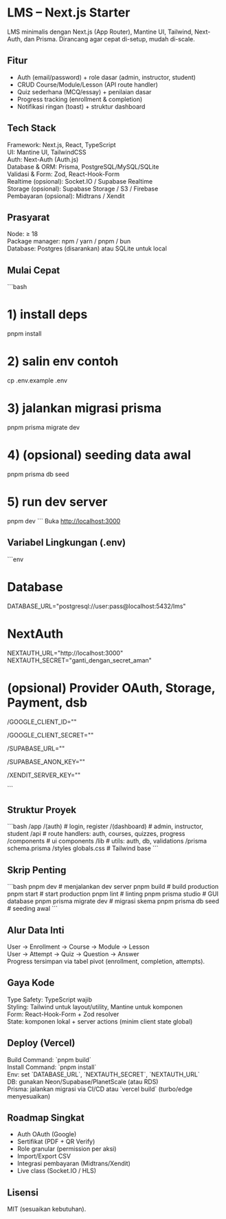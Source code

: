 # LMS – Next.js Starter

LMS minimalis dengan Next.js (App Router), Mantine UI, Tailwind, Next-Auth, dan Prisma. Dirancang agar cepat di-setup, mudah di-scale.

## Fitur

- Auth (email/password) + role dasar (admin, instructor, student)
- CRUD Course/Module/Lesson (API route handler)
- Quiz sederhana (MCQ/essay) + penilaian dasar
- Progress tracking (enrollment & completion)
- Notifikasi ringan (toast) + struktur dashboard

## Tech Stack

Framework: Next.js, React, TypeScript  
UI: Mantine UI, TailwindCSS  
Auth: Next-Auth (Auth.js)  
Database & ORM: Prisma, PostgreSQL/MySQL/SQLite  
Validasi & Form: Zod, React-Hook-Form  
Realtime (opsional): Socket.IO / Supabase Realtime  
Storage (opsional): Supabase Storage / S3 / Firebase  
Pembayaran (opsional): Midtrans / Xendit

## Prasyarat

Node: ≥ 18  
Package manager: npm / yarn / pnpm / bun  
Database: Postgres (disarankan) atau SQLite untuk local

## Mulai Cepat

\`\`\`bash

# 1) install deps

pnpm install

# 2) salin env contoh

cp .env.example .env

# 3) jalankan migrasi prisma

pnpm prisma migrate dev

# 4) (opsional) seeding data awal

pnpm prisma db seed

# 5) run dev server

pnpm dev
\`\`\`
Buka [http://localhost:3000](http://localhost:3000)

## Variabel Lingkungan (.env)

\`\`\`env

# Database

DATABASE_URL="postgresql://user:pass@localhost:5432/lms"

# NextAuth

NEXTAUTH_URL="http://localhost:3000"
NEXTAUTH_SECRET="ganti_dengan_secret_aman"

# (opsional) Provider OAuth, Storage, Payment, dsb

/GOOGLE_CLIENT_ID=""

/GOOGLE_CLIENT_SECRET=""

/SUPABASE_URL=""

/SUPABASE_ANON_KEY=""

/XENDIT_SERVER_KEY=""

\`\`\`

## Struktur Proyek

\`\`\`bash
/app
/(auth) # login, register
/(dashboard) # admin, instructor, student
/api # route handlers: auth, courses, quizzes, progress
/components # ui components
/lib # utils: auth, db, validations
/prisma
schema.prisma
/styles
globals.css # Tailwind base
\`\`\`

## Skrip Penting

\`\`\`bash
pnpm dev # menjalankan dev server
pnpm build # build production
pnpm start # start production
pnpm lint # linting
pnpm prisma studio # GUI database
pnpm prisma migrate dev # migrasi skema
pnpm prisma db seed # seeding awal
\`\`\`

## Alur Data Inti

User → Enrollment → Course → Module → Lesson  
User → Attempt → Quiz → Question → Answer  
Progress tersimpan via tabel pivot (enrollment, completion, attempts).

## Gaya Kode

Type Safety: TypeScript wajib  
Styling: Tailwind untuk layout/utility, Mantine untuk komponen  
Form: React-Hook-Form + Zod resolver  
State: komponen lokal + server actions (minim client state global)

## Deploy (Vercel)

Build Command: \`pnpm build\`  
Install Command: \`pnpm install\`  
Env: set \`DATABASE_URL\`, \`NEXTAUTH_SECRET\`, \`NEXTAUTH_URL\`  
DB: gunakan Neon/Supabase/PlanetScale (atau RDS)  
Prisma: jalankan migrasi via CI/CD atau \`vercel build\` (turbo/edge menyesuaikan)

## Roadmap Singkat

- Auth OAuth (Google)
- Sertifikat (PDF + QR Verify)
- Role granular (permission per aksi)
- Import/Export CSV
- Integrasi pembayaran (Midtrans/Xendit)
- Live class (Socket.IO / HLS)

## Lisensi

MIT (sesuaikan kebutuhan).
